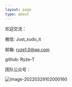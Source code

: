 ```yaml
---
layout: page
type: about
---
```


欢迎交流：

微信: Just_sudo_it

邮箱: [ryze1.0@qq.com](mailto:ryze1.0@qq.com)

github: Ryze-T 

团队公众号：

![image-20220329102000160](https://ryze-1258886299.cos.ap-beijing.myqcloud.com/20220603113541.png)
